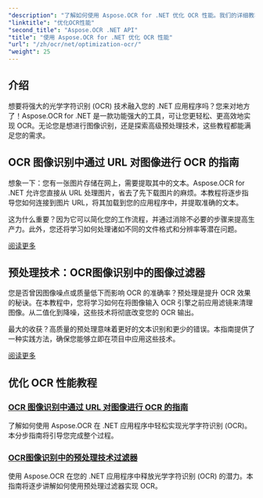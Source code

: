 ```yaml
---
"description": "了解如何使用 Aspose.OCR for .NET 优化 OCR 性能。我们的详细教程涵盖图像识别、预处理滤镜以及实际实施步骤。"
"linktitle": "优化OCR性能"
"second_title": "Aspose.OCR .NET API"
"title": "使用 Aspose.OCR for .NET 优化 OCR 性能"
"url": "/zh/ocr/net/optimization-ocr/"
"weight": 25
---
```


## 介绍

想要将强大的光学字符识别 (OCR) 技术融入您的 .NET 应用程序吗？您来对地方了！Aspose.OCR for .NET 是一款功能强大的工具，可让您更轻松、更高效地实现 OCR。无论您是想进行图像识别，还是探索高级预处理技术，这些教程都能满足您的需求。

## OCR 图像识别中通过 URL 对图像进行 OCR 的指南

想象一下：您有一张图片存储在网上，需要提取其中的文本。Aspose.OCR for .NET 允许您直接从 URL 处理图片，省去了先下载图片的麻烦。本教程将逐步指导您如何连接到图片 URL，将其加载到您的应用程序中，并提取准确的文本。

这为什么重要？因为它可以简化您的工作流程，并通过消除不必要的步骤来提高生产力。此外，您还将学习如何处理诸如不同的文件格式和分辨率等潜在问题。

[阅读更多](./guide-to-ocr-on-image-from-url/)

## 预处理技术：OCR图像识别中的图像过滤器

您是否曾因图像噪点或质量低下而影响 OCR 的准确率？预处理是提升 OCR 效果的秘诀。在本教程中，您将学习如何在将图像输入 OCR 引擎之前应用滤镜来清理图像。从二值化到降噪，这些技术将彻底改变您的 OCR 输出。

最大的收获？高质量的预处理意味着更好的文本识别和更少的错误。本指南提供了一种实践方法，确保您能够立即在项目中应用这些技术。

[阅读更多](./preprocessing-techniques-filters-for-image/)

## 优化 OCR 性能教程
### [OCR 图像识别中通过 URL 对图像进行 OCR 的指南](./guide-to-ocr-on-image-from-url/)
了解如何使用 Aspose.OCR 在 .NET 应用程序中轻松实现光学字符识别 (OCR)。本分步指南将引导您完成整个过程。
### [OCR图像识别中的预处理技术过滤器](./preprocessing-techniques-filters-for-image/)
使用 Aspose.OCR 在您的 .NET 应用程序中释放光学字符识别 (OCR) 的潜力。本指南将逐步讲解如何使用预处理过滤器实现 OCR。